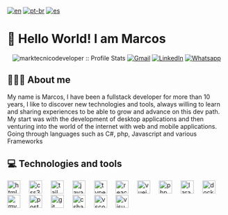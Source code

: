 [![en](https://img.shields.io/badge/lang-en-red.svg)](https://github.com/MarkTecnicoDeveloper/MarkTecnicoDeveloper/blob/main/README.md)
[![pt-br](https://img.shields.io/badge/lang-pt--br-green.svg)](https://github.com/MarkTecnicoDeveloper/MarkTecnicoDeveloper/blob/main/README.pt-br.md)
[![es](https://img.shields.io/badge/lang-es-yellow.svg)](https://github.com/MarkTecnicoDeveloper/MarkTecnicoDeveloper/blob/main/README.es.md)

# 👋 Hello World! I am Marcos

<p align="center">
<img src="https://komarev.com/ghpvc/?username=marktecnicodeveloper&color=blue" alt="marktecnicodeveloper :: Profile Stats"></a>
<a href="mailto:marktecnico@gmail.com" target="_blank"><img alt="Gmail" src="https://img.shields.io/badge/Gmail-Marcos-blue?style=flat&logo=gmail"></a>
<a href="https://www.linkedin.com/in/marcos-rodriguez-414934180/" target="_blank"><img alt="LinkedIn" src="https://img.shields.io/badge/LinkedIn-Marcos-blue?style=flat&logo=linkedin"></a> <a href="https://api.whatsapp.com/send?phone=5545991065156&text=Hi%20Marcos!%20Im%20here%20from%20GitHub!" target="_blank"><img alt="Whatsapp" src="https://img.shields.io/badge/Whatsapp-Marcos-blue?style=flat&logo=whatsapp"></a>
</p>

## 	👨🏻‍💻 About me
My name is Marcos, I have been a fullstack developer for more than 10 years, I like to discover new technologies and tools, always willing to learn and sharing experiences to be able to grow and advance on this dev path. My start was with the development of desktop applications and then venturing into the world of the internet with web and mobile applications. Going through languages ​​​​such as C#, php, Javascript and various Frameworks

## 💻 Technologies and tools

<div align="left">
<img src="https://cdn.jsdelivr.net/gh/devicons/devicon/icons/html5/html5-original.svg" height="30" alt="html5 logo"  />
<img width="12" />
<img src="https://cdn.jsdelivr.net/gh/devicons/devicon/icons/css3/css3-original.svg" height="30" alt="css3 logo"  />
<img width="12" />
<img src="https://cdn.jsdelivr.net/gh/devicons/devicon/icons/tailwindcss/tailwindcss-original.svg" height="30" alt="tailwindcss logo"  />
<img width="12" />
<img src="https://cdn.jsdelivr.net/gh/devicons/devicon/icons/javascript/javascript-original.svg" height="30" alt="javascript logo"  />
<img width="12" />
<img src="https://cdn.jsdelivr.net/gh/devicons/devicon/icons/typescript/typescript-original.svg" height="30" alt="typescript logo"  />
<img width="12" />
<img src="https://cdn.jsdelivr.net/gh/devicons/devicon/icons/react/react-original.svg" height="30" alt="react logo"  />
<img width="12" />
<img src="https://cdn.jsdelivr.net/gh/devicons/devicon/icons/vuejs/vuejs-original.svg" height="30" alt="vuejs logo"  />
<img width="12" />
<img src="https://cdn.jsdelivr.net/gh/devicons/devicon/icons/php/php-original.svg" height="30" alt="php logo"  />
<img width="12" />
<img src="https://cdn.jsdelivr.net/gh/devicons/devicon/icons/laravel/laravel-original.svg" height="30" alt="laravel logo"  />
<img width="12" />
<img src="https://cdn.jsdelivr.net/gh/devicons/devicon/icons/docker/docker-original.svg" height="30" alt="docker logo"  />
<img width="12" />
<img src="https://cdn.jsdelivr.net/gh/devicons/devicon/icons/mysql/mysql-original.svg" height="30" alt="mysql logo"  />
<img width="12" />
<img src="https://cdn.jsdelivr.net/gh/devicons/devicon/icons/postgresql/postgresql-original.svg" height="30" alt="postgresql logo"  />
<img width="12" />
<img src="https://cdn.jsdelivr.net/gh/devicons/devicon/icons/git/git-original.svg" height="30" alt="git logo"  />
<img width="12" />
<img src="https://cdn.jsdelivr.net/gh/devicons/devicon/icons/csharp/csharp-original.svg" height="30" alt="csharp logo"  />
<img width="12" />
<img src="https://cdn.jsdelivr.net/gh/devicons/devicon/icons/vscode/vscode-original.svg" height="30" alt="vscode logo"  />
<img width="12" />
<img src="https://cdn.jsdelivr.net/gh/devicons/devicon/icons/visualstudio/visualstudio-original.svg" height="30" alt="visualstudio logo"  />
<img width="12" />
</div>
